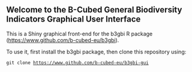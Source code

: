 
## Welcome to the B-Cubed General Biodiversity Indicators Graphical User Interface

This is a Shiny graphical front-end for the b3gbi R package
(<https://www.github.com/b-cubed-eu/b3gbi>).

To use it, first install the b3gbi package, then clone this repository
using:

<code>git clone <https://www.github.com/b-cubed-eu/b3gbi-gui></code>
